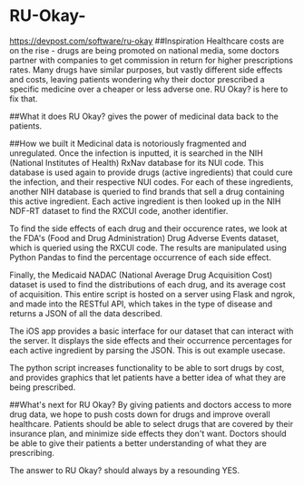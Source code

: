 # RU-Okay-
https://devpost.com/software/ru-okay
##Inspiration
Healthcare costs are on the rise - drugs are being promoted on national media, some doctors partner with companies to get commission in return for higher prescriptions rates. Many drugs have similar purposes, but vastly different side effects and costs, leaving patients wondering why their doctor prescribed a specific medicine over a cheaper or less adverse one. RU Okay? is here to fix that.

##What it does
RU Okay? gives the power of medicinal data back to the patients.

##How we built it
Medicinal data is notoriously fragmented and unregulated. Once the infection is inputted, it is searched in the NIH (National Institutes of Health) RxNav database for its NUI code. This database is used again to provide drugs (active ingredients) that could cure the infection, and their respective NUI codes. For each of these ingredients, another NIH database is queried to find brands that sell a drug containing this active ingredient. Each active ingredient is then looked up in the NIH NDF-RT dataset to find the RXCUI code, another identifier.

To find the side effects of each drug and their occurence rates, we look at the FDA's (Food and Drug Administration) Drug Adverse Events dataset, which is queried using the RXCUI code. The results are manipulated using Python Pandas to find the percentage occurrence of each side effect.

Finally, the Medicaid NADAC (National Average Drug Acquisition Cost) dataset is used to find the distributions of each drug, and its average cost of acquisition. This entire script is hosted on a server using Flask and ngrok, and made into the RESTful API, which takes in the type of disease and returns a JSON of all the data described.

The iOS app provides a basic interface for our dataset that can interact with the server. It displays the side effects and their occurrence percentages for each active ingredient by parsing the JSON. This is out example usecase.

The python script increases functionality to be able to sort drugs by cost, and provides graphics that let patients have a better idea of what they are being prescribed.

##What's next for RU Okay?
By giving patients and doctors access to more drug data, we hope to push costs down for drugs and improve overall healthcare. Patients should be able to select drugs that are covered by their insurance plan, and minimize side effects they don't want. Doctors should be able to give their patients a better understanding of what they are prescribing.

The answer to RU Okay? should always by a resounding YES.
